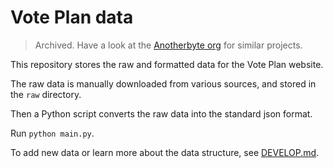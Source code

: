 # Vote Plan data

> Archived. Have a look at the [Anotherbyte org](https://github.com/anotherbyte-net) for similar projects.

This repository stores the raw and formatted data for the Vote Plan website.

The raw data is manually downloaded from various sources, and stored in the `raw` directory.

Then a Python script converts the raw data into the standard json format.

Run `python main.py`.

To add new data or learn more about the data structure, see [DEVELOP.md](DEVELOP.md).
